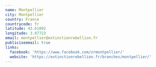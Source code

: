 ```yaml
---
name: Montpellier
city: Montpellier
country: France
countrycode: fr
latitude: 43.61092
longitude: 3.87723
email: montpellier@extinctionrebellion.fr
publiciseemail: true
links:
  facebook: 'https://www.facebook.com/xrmontpellier/'
  website: 'https://extinctionrebellion.fr/branches/montpellier/'
---
```



